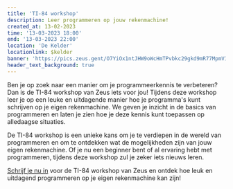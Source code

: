 ```yaml
---
title: 'TI-84 workshop'
description: Leer programmeren op jouw rekenmachine!
created_at: 13-02-2023
time: '13-03-2023 18:00'
end: '13-03-2023 22:00'
location: 'De Kelder'
locationlink: $kelder
banner: 'https://pics.zeus.gent/O7YiOx1ntJHW9oWcHmTPvbkc29gkd9mR77MpmV1B.png'
header_text_background: true
---
```


Ben je op zoek naar een manier om je programmeerkennis te verbeteren? Dan is de TI-84 workshop van Zeus iets voor jou!
Tijdens deze workshop leer je op een leuke en uitdagende manier hoe je programma's kunt schrijven op je eigen
rekenmachine. We geven je inzicht in de basics van programmeren en laten je zien hoe je deze kennis
kunt toepassen op alledaagse situaties.

De TI-84 workshop is een unieke kans om je te verdiepen in de wereld van programmeren en om te ontdekken wat de
mogelijkheden zijn van jouw eigen rekenmachine. Of je nu een beginner bent of al ervaring hebt met programmeren, tijdens
deze workshop zul je zeker iets nieuws leren.

[Schrijf je nu in](https://event.student.ugent.be/events/372) voor de TI-84 workshop van Zeus en ontdek hoe leuk en uitdagend programmeren op je eigen rekenmachine kan
zijn!
